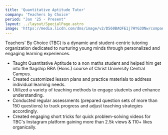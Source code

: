```yaml
---
title: 'Quantitative Aptitude Tutor'
company: 'Teachers by Choice'
period: "Jan '25 - Present"
layout: ../layout/SpecialPage.astro
image: 'https://media.licdn.com/dms/image/v2/D560BAQFE1j7HYG3ONw/company-logo_200_200/company-logo_200_200/0/1738825768983/teachers_by_choice_bengaluru_logo?e=1756339200&v=beta&t=A09-1Yr7ACyhkKqpNkC9bIHsggmL4YZ9z18L7PU0GXw'
---
```


Teachers' By Choice (TBC) is a dynamic and student-centric tutoring organization dedicated to nurturing young minds through personalized and engaging learning experiences.

- Taught Quantitative Aptitude to a non maths student and helped him get into the flagship BBA (Hons.) course of Christ University Central Campus.
- Created customized lesson plans and practice materials to address individual learning needs.
- Utilized a variety of teaching methods to engage students and enhance understanding.
- Conducted regular assessments (prepared question sets of more than 150 questions) to track progress and adjust teaching strategies accordingly.
- Created engaging short tricks for quick problem-solving videos for TBC's Instagram platform gaining more than 2.5k views & 110+ likes organically.
